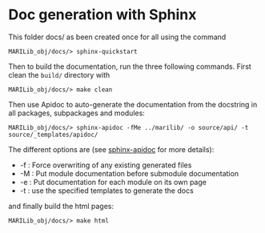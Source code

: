 # Doc generation with Sphinx

This folder docs/ as been created once for all using the command
    
    MARILib_obj/docs/> sphinx-quickstart

Then to build the documentation, run the three following commands.
First clean the `build/` directory with

    MARILib_obj/docs/> make clean
    
Then use Apidoc to auto-generate the documentation from the docstring in all packages, subpackages and modules:

    MARILib_obj/docs/> sphinx-apidoc -fMe ../marilib/ -o source/api/ -t source/_templates/apidoc/

The different options are (see [sphinx-apidoc](https://www.sphinx-doc.org/en/master/man/sphinx-apidoc.html) for more details):

* -f : Force overwriting of any existing generated files
* -M : Put module documentation before submodule documentation
* -e : Put documentation for each module on its own page
* -t : use the specified templates to generate the docs

and finally build the html pages:

    MARILib_obj/docs/> make html
    